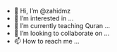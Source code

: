 - 👋 Hi, I’m @zahidmz
- 👀 I’m interested in ...
- 🌱 I’m currently teaching Quran ...
- 💞️ I’m looking to collaborate on ...
- 📫 How to reach me ...

<!---
Barrah Online Quran Academy visit my YouTube channel.
--->

